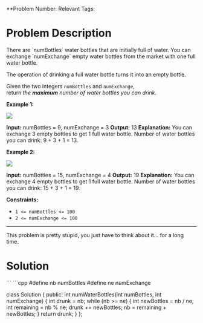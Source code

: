 
**Problem Number: 
Relevant Tags:
<h1> Problem Description </h1>
There are `numBottles` water bottles that are initially full of water. You can exchange `numExchange` empty water bottles from the market with one full water bottle.

The operation of drinking a full water bottle turns it into an empty bottle.

Given the two integers `numBottles` and `numExchange`, return _the **maximum** number of water bottles you can drink_.

**Example 1:**

![](https://assets.leetcode.com/uploads/2020/07/01/sample_1_1875.png)

**Input:** numBottles = 9, numExchange = 3
**Output:** 13
**Explanation:** You can exchange 3 empty bottles to get 1 full water bottle.
Number of water bottles you can drink: 9 + 3 + 1 = 13.

**Example 2:**

![](https://assets.leetcode.com/uploads/2020/07/01/sample_2_1875.png)

**Input:** numBottles = 15, numExchange = 4
**Output:** 19
**Explanation:** You can exchange 4 empty bottles to get 1 full water bottle. 
Number of water bottles you can drink: 15 + 3 + 1 = 19.

**Constraints:**

- `1 <= numBottles <= 100`
- `2 <= numExchange <= 100`

-----
This problem is pretty stupid, you just have to think about it... for a long time.
<h1> Solution </h1>
```
```cpp
#define nb numBottles
#define ne numExchange

class Solution {
public:
    int numWaterBottles(int numBottles, int numExchange) {
        int drunk = nb;
        while (nb >= ne) {
            int newBottles = nb / ne;
            int remaining = nb % ne;
            drunk += newBottles;
            nb = remaining + newBottles;
        }
        return drunk;
    }
};
```
```
